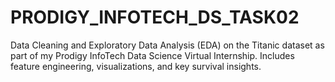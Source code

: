 # PRODIGY_INFOTECH_DS_TASK02
Data Cleaning and Exploratory Data Analysis (EDA) on the Titanic dataset as part of my Prodigy InfoTech Data Science Virtual Internship. Includes feature engineering, visualizations, and key survival insights.
